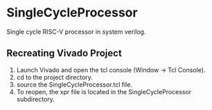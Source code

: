 # SingleCycleProcessor
Single cycle RISC-V processor in system verilog.

## Recreating Vivado Project
1. Launch Vivado and open the tcl console (Window -> Tcl Console).
2. cd to the project directory.
3. source the SingleCycleProcessor.tcl file.
4. To reopen, the xpr file is located in the SingleCycleProcessor subdirectory.